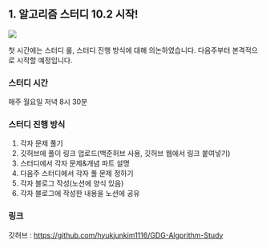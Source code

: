 ## 1. 알고리즘 스터디 10.2 시작!

![](https://velog.velcdn.com/images/rlagurwns112/post/9cded153-7a46-49ff-b8df-7b313505f29a/image.jpg)

첫 시간에는 스터디 룰, 스터디 진행 방식에 대해 의논하였습니다. 다음주부터 본격적으로 시작할 예정입니다.

### 스터디 시간

매주 월요일 저녁 8시 30분

### 스터디 진행 방식

1. 각자 문제 풀기
2. 깃허브에 풀이 링크 업로드(백준허브 사용, 깃허브 웹에서 링크 붙여넣기)
3. 스터디에서 각자 문제&개념 파트 설명
4. 다음주 스터디에서 각자 풀 문제 정하기
5. 각자 블로그 작성(노션에 양식 있음)
6. 각자 블로그에 작성한 내용을 노션에 공유

### 링크

깃허브 : https://github.com/hyukjunkim1116/GDG-Algorithm-Study
